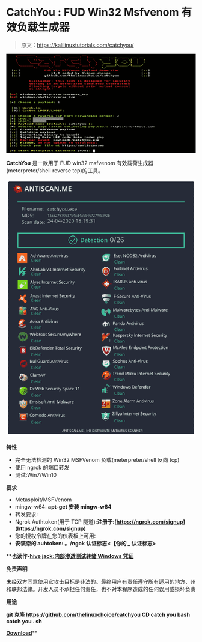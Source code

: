 # CatchYou : FUD Win32 Msfvenom 有效负载生成器

> 原文：<https://kalilinuxtutorials.com/catchyou/>

[![CatchYou : FUD Win32 Msfvenom Payload Generator](img//ba128cf6536e70fd5e232c7c3e0e7d4e.png "CatchYou : FUD Win32 Msfvenom Payload Generator")](https://1.bp.blogspot.com/-Fj_4rXhnnaE/XrqE2-ptsDI/AAAAAAAAGSY/VHo8RT2rJqocRAuKGwuJKOWklQn2zgDdQCLcBGAsYHQ/s1600/CatchYou%25281%2529.png)

**CatchYou** 是一款用于 FUD win32 msfvenom 有效载荷生成器(meterpreter/shell reverse tcp)的工具。

![](img//79f663cb630887b40d4920eb7f76bebf.png)

**特性**

*   完全无法检测的 Win32 MSFVenom 负载(meterpreter/shell 反向 tcp)
*   使用 ngrok 的端口转发
*   测试:Win7/Win10

**要求**

*   Metasploit/MSFVenom
*   mingw-w64: **apt-get 安装 mingw-w64**
*   转发要求:
*   Ngrok Authtoken(用于 TCP 隧道):**注册于:[https://ngrok.com/signup](https://ngrok.com/signup)**
*   您的授权令牌在您的仪表板上可用:[](https://dashboard.ngrok.com)
*   **安装您的 auhtoken: **。/ngok 认证标志<【你的 _ 认证标志>****

 ****也读作-[hive jack:内部渗透测试转储 Windows 凭证](https://kalilinuxtutorials.com/hivejack/)**

**免责声明**

未经双方同意使用它攻击目标是非法的。最终用户有责任遵守所有适用的地方、州和联邦法律。开发人员不承担任何责任，也不对本程序造成的任何误用或损坏负责

**用途**

**git 克隆 https://github.com/thelinuxchoice/catchyou
CD catch you
bash catch you . sh**

[**Download**](https://github.com/thelinuxchoice/catchyou)**